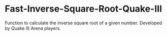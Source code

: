 # Fast-Inverse-Square-Root-Quake-III
Function to calculate the inverse square root of a given number. Developed by Quake III Arena players.
